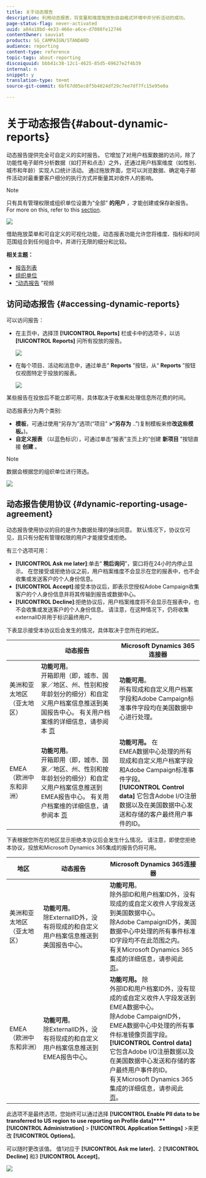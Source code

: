 ```yaml
---
title: 关于动态报告
description: 利用动态报表，将变量和维度拖放到自由格式环境中并分析活动的成功。
page-status-flag: never-activated
uuid: a84a18bd-4e33-466e-a6ce-d7008fe12746
contentOwner: sauviat
products: SG_CAMPAIGN/STANDARD
audience: reporting
content-type: reference
topic-tags: about-reporting
discoiquuid: bbb41c38-12c1-4625-85d5-69627e2f4b39
internal: n
snippet: y
translation-type: tm+mt
source-git-commit: 6bf67d05ec8f5b4024df29c7ee7df7fc15e95e0a

---
```



# 关于动态报告{#about-dynamic-reports}

动态报告提供完全可自定义的实时报告。 它增加了对用户档案数据的访问，除了功能性电子邮件分析数据（如打开和点击）之外，还通过用户档案维度（如性别、城市和年龄）实现人口统计活动。 通过拖放界面，您可以浏览数据、确定电子邮件活动对最重要客户细分的执行方式并衡量其对收件人的影响。

>[!NOTE]
>
>只有具有管理权限或组织单位设置为“全部” **的用户** ，才能创建或保存新报告。 For more on this, refer to this [section](../../administration/using/users-management.md).

![](assets/dynamic_report_intro.png)

借助拖放菜单和可自定义的可视化功能，动态报表功能允许您将维度、指标和时间范围组合到任何组合中，并进行无限的细分和比较。


**相关主题：**

* [报告列表](../../reporting/using/defining-the-report-period.md)
* [组织单位](../../administration/using/organizational-units.md)
* [“动态报告](https://docs.adobe.com/content/help/en/campaign-learn/campaign-standard-tutorials/reporting/creating-a-dynamic-report.html) ”视频

## 访问动态报告 {#accessing-dynamic-reports}

可以访问报告：

* 在主页中，选择顶 **[!UICONTROL Reports]** 栏或卡中的选项卡，以访 **[!UICONTROL Reports]** 问所有投放的报告。

   ![](assets/campaign_reports_access.png)

* 在每个项目、活动和消息中，通过单击“ **Reports** ”按钮，从“ **Reports** ”按钮仅视图特定于投放的报表。

   ![](assets/campaign_reports_description.png)

某些报告在投放后不能立即可用，具体取决于收集和处理信息所花费的时间。

动态报表分为两个类别:

* **模板**，可通过使用“另存为”选项(“项目” **>“另存为** ..”)复制模板来修&#x200B;**改这些模板。**)。
* **自定义报表** （以蓝色标识），可通过单击“报表”主页上的“创建 **新项目** ”按钮直接 **创建** 。

>[!NOTE]
>
>数据会根据您的组织单位进行筛选。

![](assets/dynamic_report_overview.png)

## 动态报告使用协议 {#dynamic-reporting-usage-agreement}

动态报告使用协议的目的是作为数据处理的弹出同意。 默认情况下，协议仅可见，且只有分配有管理权限的用户才能接受或拒绝。

有三个选项可用：

* **[!UICONTROL Ask me later]**:单击“ **稍后询问**”，窗口将在24小时内停止显示。 在您接受或拒绝协议之前，用户档案维度不会显示在您的报表中，也不会收集或发送客户的个人身份信息。
* **[!UICONTROL Accept]**:接受本协议后，即表示您授权Adobe Campaign收集客户的个人身份信息并将其传输到报告或数据中心。
* **[!UICONTROL Decline]**:拒绝协议后，用户档案维度将不会显示在报表中，也不会收集或发送客户的个人身份信息。 请注意，在这种情况下，仍将收集externalID并用于标识最终用户。

下表显示接受本协议后会发生的情况，具体取决于您所在的地区。

|  | 动态报告 | Microsoft Dynamics 365连接器 |
|---|---|---|
| 美洲和亚太地区（亚太地区） | **功能可用**。 <br>开箱即用（即，城市、国家／地区、州、性别和按年龄划分的细分）和自定义用户档案信息推送到美国报告中心。 有关用户档案维的详细信息，请参阅本 [页](../../reporting/using/list-of-components-.md) | **功能可用**。 <br>所有现成和自定义用户档案字段和Adobe Campaign标准事件字段均在美国数据中心进行处理。 |
| EMEA（欧洲中东和非洲） | **功能可用**。 <br>开箱即用（即，城市、国家／地区、州、性别和按年龄划分的细分）和自定义用户档案信息推送到EMEA报告中心。 有关用户档案维的详细信息，请参阅本 [页](../../reporting/using/list-of-components-.md) | **功能可用。** 在 <br>EMEA数据中心处理的所有现成和自定义用户档案字段和Adobe Campaign标准事件字段。 <br>**[!UICONTROL Control data]** 它包含Adobe I/O注册数据以及在美国数据中心发送和存储的客户最终用户事件的ID。 |

下表根据您所在的地区显示拒绝本协议后会发生什么情况。 请注意，即使您拒绝本协议，投放和Microsoft Dynamics 365集成的报告仍将可用。

| 地区 | 动态报告 | Microsoft Dynamics 365连接器 |
|---|---|---|
| 美洲和亚太地区（亚太地区） | **功能可用**。 <br> 除ExternalID外，没有将现成的和自定义用户档案信息推送到美国报告中心。 | **功能可用**。 <br>除外部ID和用户档案ID外，没有现成的或自定义收件人字段发送到美国数据中心。 <br>除Adobe CampaignID外，美国数据中心中处理的所有事件标准ID字段均不在此范围之内。 <br>有关Microsoft Dynamics 365集成的详细信息，请参阅此 [页](../../integrating/using/working-with-campaign-standard-and-microsoft-dynamics-365.md)。 |
| EMEA（欧洲中东和非洲） | **功能可用**。 <br>除ExternalID外，没有将现成的和自定义用户档案信息推送到EMEA报告中心。 | **功能可用。** 除 <br>外部ID和用户档案ID外，没有现成的或自定义收件人字段发送到EMEA数据中心。 <br>除Adobe CampaignID外，EMEA数据中心中处理的所有事件标准镜像页面字段。  <br>**[!UICONTROL Control data]** 它包含Adobe I/O注册数据以及在美国数据中心发送和存储的客户最终用户事件的ID。<br>有关Microsoft Dynamics 365集成的详细信息，请参阅此 [页](../../integrating/using/working-with-campaign-standard-and-microsoft-dynamics-365.md)。 |

此选项不是最终选项，您始终可以通过选择 **[!UICONTROL Enable PII data to be transferred to US region to use reporting on Profile data]****[!UICONTROL Administration]** > **[!UICONTROL Application Settings]** >来更改 **[!UICONTROL Options]**。

可以随时更改该值。 值1对应于 **[!UICONTROL Ask me later]**、2 **[!UICONTROL Decline]** 和3 **[!UICONTROL Accept]**。

![](assets/pii_window_2.png)
